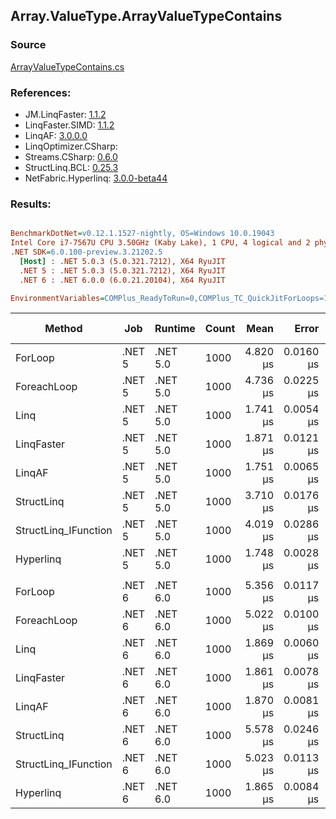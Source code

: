 ﻿## Array.ValueType.ArrayValueTypeContains

### Source
[ArrayValueTypeContains.cs](../LinqBenchmarks/Array/ValueType/ArrayValueTypeContains.cs)

### References:
- JM.LinqFaster: [1.1.2](https://www.nuget.org/packages/JM.LinqFaster/1.1.2)
- LinqFaster.SIMD: [1.1.2](https://www.nuget.org/packages/LinqFaster.SIMD/1.0.3)
- LinqAF: [3.0.0.0](https://www.nuget.org/packages/LinqAF/3.0.0.0)
- LinqOptimizer.CSharp: [](https://www.nuget.org/packages/LinqOptimizer.CSharp/)
- Streams.CSharp: [0.6.0](https://www.nuget.org/packages/Streams.CSharp/0.6.0)
- StructLinq.BCL: [0.25.3](https://www.nuget.org/packages/StructLinq.BCL/0.25.3)
- NetFabric.Hyperlinq: [3.0.0-beta44](https://www.nuget.org/packages/NetFabric.Hyperlinq/3.0.0-beta44)

### Results:
``` ini

BenchmarkDotNet=v0.12.1.1527-nightly, OS=Windows 10.0.19043
Intel Core i7-7567U CPU 3.50GHz (Kaby Lake), 1 CPU, 4 logical and 2 physical cores
.NET SDK=6.0.100-preview.3.21202.5
  [Host] : .NET 5.0.3 (5.0.321.7212), X64 RyuJIT
  .NET 5 : .NET 5.0.3 (5.0.321.7212), X64 RyuJIT
  .NET 6 : .NET 6.0.0 (6.0.21.20104), X64 RyuJIT

EnvironmentVariables=COMPlus_ReadyToRun=0,COMPlus_TC_QuickJitForLoops=1,COMPlus_TieredPGO=1  

```
|               Method |    Job |  Runtime | Count |     Mean |     Error |    StdDev | Ratio |  Gen 0 | Gen 1 | Gen 2 | Allocated |
|--------------------- |------- |--------- |------ |---------:|----------:|----------:|------:|-------:|------:|------:|----------:|
|              ForLoop | .NET 5 | .NET 5.0 |  1000 | 4.820 μs | 0.0160 μs | 0.0134 μs |  1.00 |      - |     - |     - |         - |
|          ForeachLoop | .NET 5 | .NET 5.0 |  1000 | 4.736 μs | 0.0225 μs | 0.0199 μs |  0.98 |      - |     - |     - |         - |
|                 Linq | .NET 5 | .NET 5.0 |  1000 | 1.741 μs | 0.0054 μs | 0.0048 μs |  0.36 |      - |     - |     - |         - |
|           LinqFaster | .NET 5 | .NET 5.0 |  1000 | 1.871 μs | 0.0121 μs | 0.0101 μs |  0.39 |      - |     - |     - |         - |
|               LinqAF | .NET 5 | .NET 5.0 |  1000 | 1.751 μs | 0.0065 μs | 0.0058 μs |  0.36 |      - |     - |     - |         - |
|           StructLinq | .NET 5 | .NET 5.0 |  1000 | 3.710 μs | 0.0176 μs | 0.0156 μs |  0.77 | 0.0153 |     - |     - |      32 B |
| StructLinq_IFunction | .NET 5 | .NET 5.0 |  1000 | 4.019 μs | 0.0286 μs | 0.0239 μs |  0.83 |      - |     - |     - |         - |
|            Hyperlinq | .NET 5 | .NET 5.0 |  1000 | 1.748 μs | 0.0028 μs | 0.0024 μs |  0.36 |      - |     - |     - |         - |
|                      |        |          |       |          |           |           |       |        |       |       |           |
|              ForLoop | .NET 6 | .NET 6.0 |  1000 | 5.356 μs | 0.0117 μs | 0.0103 μs |  1.00 |      - |     - |     - |         - |
|          ForeachLoop | .NET 6 | .NET 6.0 |  1000 | 5.022 μs | 0.0100 μs | 0.0088 μs |  0.94 |      - |     - |     - |         - |
|                 Linq | .NET 6 | .NET 6.0 |  1000 | 1.869 μs | 0.0060 μs | 0.0056 μs |  0.35 |      - |     - |     - |         - |
|           LinqFaster | .NET 6 | .NET 6.0 |  1000 | 1.861 μs | 0.0078 μs | 0.0065 μs |  0.35 |      - |     - |     - |         - |
|               LinqAF | .NET 6 | .NET 6.0 |  1000 | 1.870 μs | 0.0081 μs | 0.0068 μs |  0.35 |      - |     - |     - |         - |
|           StructLinq | .NET 6 | .NET 6.0 |  1000 | 5.578 μs | 0.0246 μs | 0.0218 μs |  1.04 | 0.0153 |     - |     - |      32 B |
| StructLinq_IFunction | .NET 6 | .NET 6.0 |  1000 | 5.023 μs | 0.0113 μs | 0.0095 μs |  0.94 |      - |     - |     - |         - |
|            Hyperlinq | .NET 6 | .NET 6.0 |  1000 | 1.865 μs | 0.0084 μs | 0.0075 μs |  0.35 |      - |     - |     - |         - |

